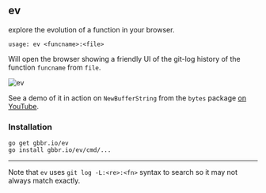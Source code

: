 ## ev
explore the evolution of a function in your browser.
```
usage: ev <funcname>:<file>
```
Will open the browser showing a friendly UI of the git-log history of the function `funcname` from `file`.

![ev](http://i66.tinypic.com/jtx9uv.png)

See a demo of it in action on `NewBufferString` from the `bytes` package [on YouTube](https://youtu.be/Xawz4zR2kjc).

### Installation

```
go get gbbr.io/ev
go install gbbr.io/ev/cmd/...
```
---

Note that `ev` uses `git log -L:<re>:<fn>` syntax to search so it may not always match exactly.
